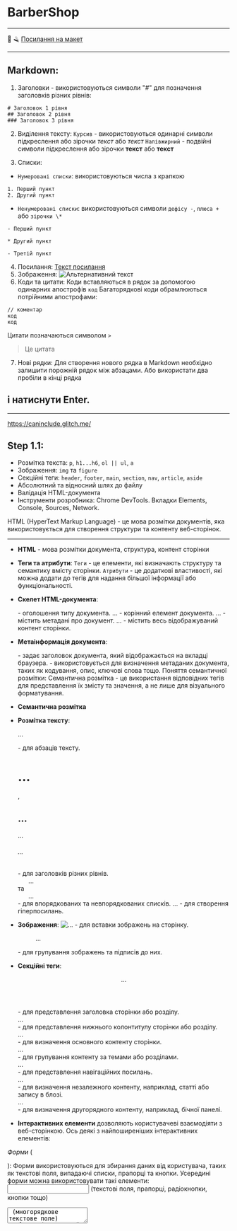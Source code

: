 # BarberShop

---

💈 🪒
[Посилання на макет](https://www.figma.com/file/z6Rb84e4NKxe66QNokOWA8/Barbershop-EN?node-id=1374%3A32)

---

## Markdown:

1. Заголовки - використовуються символи "#" для позначення заголовків різних рівнів:

```
# Заголовок 1 рівня
## Заголовок 2 рівня
### Заголовок 3 рівня
```

2. Виділення тексту:
   `Курсив` - використовуються одинарні символи підкреслення або зірочки _текст_ або _текст_
   `Напівжирний` - подвійні символи підкреслення або зірочки **текст** або **текст**

3. Списки:

- `Нумеровані списки`: використовуються числа з крапкою

```
1. Перший пункт
2. Другий пункт
```

- `Ненумеровані списки`: використовуються символи `дефісу -`, `плюса +` або `зірочки \*`

```
- Перший пункт

* Другий пункт

- Третій пункт
```

4. Посилання: [Текст посилання](https://приклад.com)
5. Зображення: ![Альтернативний текст](https://приклад.com/зображення.jpg)
6. Коди та цитати:
   Коди вставляються в рядок за допомогою одинарних апострофів `код`
   Багаторядкові коди обрамлюються потрійними апострофами:

```
// коментар
код
код
```

Цитати позначаються символом `>`

> Це цитата

7. Нові рядки: Для створення нового рядка в Markdown необхідно залишити порожній рядок між абзацами. Або використати два пробіли в кінці рядка

## і натиснути Enter.

---

https://caninclude.glitch.me/

## Step 1.1:

- Розмітка текста: `p`, `h1...h6`, `ol || ul`, `a`
- Зображення: `img` та `figure`
- Секційні теги: `header`, `footer`, `main`, `section`, `nav`, `article`, `aside`
- Абсолютний та відносний шлях до файлу
- Валідація HTML-документа
- Інструменти розробника: Chrome DevTools. Вкладки Elements, Console, Sources, Network.

HTML (HyperText Markup Language) - це мова розмітки документів, яка використовується для створення структури та контенту веб-сторінок.

---

- **HTML** - мова розмітки документа, структура, контент сторінки
- **Теги та атрибути**:
  `Теги` - це елементи, які визначають структуру та семантику вмісту сторінки.
  `Атрибути` - це додаткові властивості, які можна додати до тегів для надання більшої інформації або функціональності.

- **Cкелет HTML-документа**:
  <!DOCTYPE html> - оголошення типу документа.
  <html>...</html> - корінний елемент документа.
  <head>...</head> - містить метадані про документ.
  <body>...</body> - містить весь відображуваний контент сторінки.

- **Метаінформація документа**:
  <title>...</title> - задає заголовок документа, який відображається на вкладці браузера.
  <meta> - використовується для визначення метаданих документа, таких як кодування, опис, ключові слова тощо.
  Поняття семантичної розмітки: Семантична розмітка - це використання відповідних тегів для представлення їх змісту та значення, а не лише для візуального форматування.

- **Семантична розмітка**

* **Розмітка тексту**:
  <p>...</p> - для абзаців тексту.
  <h1>...</h1>, <h2>...</h2> ... <h6>...</h6> - для заголовків різних рівнів.
  <ol>...</ol> та <ul>...</ul> - для впорядкованих та невпорядкованих списків.
  <a>...</a> - для створення гіперпосилань.

* **Зображення**:
  <img src="..." alt="..."> - для вставки зображень на сторінку.

  <figure>...</figure> - для групування зображень та підписів до них.

- **Секційні теги**:
  <header>...</header> - для представлення заголовка сторінки або розділу.  
  <footer>...</footer> - для представлення нижнього колонтитулу сторінки або розділу.  
  <main>...</main> - для визначення основного контенту сторінки.  
  <section>...</section> - для групування контенту за темами або розділами.  
  <nav>...</nav> - для представлення навігаційних посилань.  
  <article>...</article> - для визначення незалежного контенту, наприклад, статті або запису в блозі.  
  <aside>...</aside> - для визначення другорядного контенту, наприклад, бічної панелі.

- **Інтерактивних елементи**
  дозволяють користувачеві взаємодіяти з веб-сторінкою. Ось деякі з найпоширеніших інтерактивних елементів:

_Форми_ (<form>): Форми використовуються для збирання даних від користувача, таких як текстові поля, випадаючі списки, прапорці та кнопки. Усередині форми можна використовувати такі елементи:
<input> (текстові поля, прапорці, радіокнопки, кнопки тощо)
<textarea> (многорядкове текстове поле)
<select> (випадаючий список)
<button> (кнопка)

_Посилання_ (<a>): Посилання дозволяють користувачеві переходити на інші веб-сторінки або виконувати певні дії (наприклад, завантажувати файл або відправляти електронний лист).

_Елементи мультимедіа_:
<video> (для вбудовування відеоплеєра)
<audio> (для вбудовування аудіоплеєра)

_Елементи Canvas_ (<canvas>) та SVG (<svg>): Використовуються для створення інтерактивної графіки та анімацій на веб-сторінці.

_Діалогові вікна_ (<dialog>): Елемент для створення модальних або немодальних діалогових вікон.

```
! В `посилання` не можна вкладати `кнопки` та в `кнопки` не бажано вкдладати `посилання`

! Альтернативне використання `<a>` - без `href` в меню для вимкнення пунктів меню
```

- **Абсолютний та відносний шлях до файлу**:
  `Абсолютний шлях` - це повний шлях до файлу, починаючи з кореня веб-сервера або дисковим шляхом.
  `Відносний шлях` - це шлях до файлу відносно поточного розташування HTML-документа.
  `Валідація HTML-документа`: Валідація - це процес перевірки коректності HTML-коду відповідно до стандартів та специфікацій. Це можна зробити за допомогою онлайн-валідаторів або інструментів розробника в браузерах.

- **Інструменти розробника**:
  `Chrome DevTools` - вбудований інструмент для розробників у браузері Google Chrome, який надає доступ до різних функцій відлагодження та аналізу веб-сторінок.
  Вкладки Elements, Console, Sources і Network дозволяють вивчати та редагувати HTML, CSS і JavaScript, переглядати консоль JavaScript, аналізувати мережеві запити та багато іншого.

---

Перевірка вкладеності тегів:
(https://caninclude.glitch.me/)
